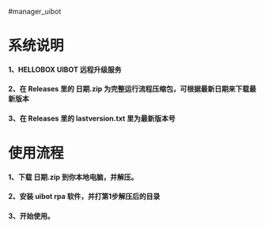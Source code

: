 #manager_uibot
# 系统说明

#### 1、HELLOBOX UIBOT 远程升级服务
#### 2、在 Releases 里的 日期.zip 为完整运行流程压缩包，可根据最新日期来下载最新版本
#### 3、在 Releases 里的 lastversion.txt 里为最新版本号

# 使用流程

#### 1、下载 日期.zip 到你本地电脑，并解压。
#### 2、安装 uibot rpa 软件，并打第1步解压后的目录
#### 3、开始使用。
